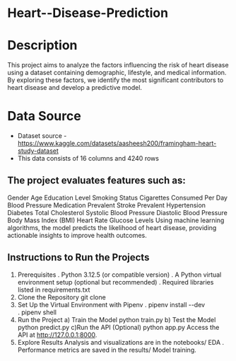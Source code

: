# Heart--Disease-Prediction

# Description
This project aims to analyze the factors influencing the risk of heart disease using a dataset containing demographic, lifestyle, and medical information. By exploring these factors, we identify the most significant contributors to heart disease and develop a predictive model.

# Data Source
- Dataset source - https://www.kaggle.com/datasets/aasheesh200/framingham-heart-study-dataset
- This data consists of 16 columns and 4240 rows

## The project evaluates features such as:

Gender
Age
Education Level
Smoking Status
Cigarettes Consumed Per Day
Blood Pressure Medication
Prevalent Stroke
Prevalent Hypertension
Diabetes
Total Cholesterol
Systolic Blood Pressure
Diastolic Blood Pressure
Body Mass Index (BMI)
Heart Rate
Glucose Levels
Using machine learning algorithms, the model predicts the likelihood of heart disease, providing actionable insights to improve health outcomes.

## Instructions to Run the Projects
1. Prerequisites
. Python 3.12.5 (or compatible version)
. A Python virtual environment setup (optional but recommended)
. Required libraries listed in requirements.txt
2. Clone the Repository
   git clone <repository-url> 
3. Set Up the Virtual Environment with Pipenv
   . pipenv install --dev  
   . pipenv shell  
4. Run the Project
   a) Train the Model
      python train.py
   b) Test the Model
       python predict.py
   c)Run the API (Optional)
       python app.py
       Access the API at http://127.0.0.1:8000.  
5. Explore Results
Analysis and visualizations are in the notebooks/ EDA .
Performance metrics are saved in the results/ Model training. 

